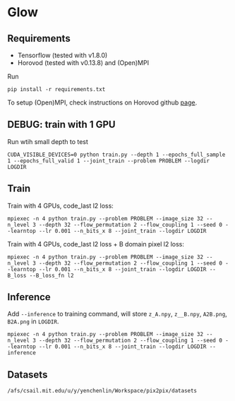 # Glow

## Requirements

 - Tensorflow (tested with v1.8.0)
 - Horovod (tested with v0.13.8) and (Open)MPI

Run
```
pip install -r requirements.txt
```

To setup (Open)MPI, check instructions on Horovod github [page](https://github.com/uber/horovod).

## DEBUG: train with 1 GPU

Run wtih small depth to test
```
CUDA_VISIBLE_DEVICES=0 python train.py --depth 1 --epochs_full_sample 1 --epochs_full_valid 1 --joint_train --problem PROBLEM --logdir LOGDIR
```

## Train 

Train with 4 GPUs, code_last l2 loss:
```
mpiexec -n 4 python train.py --problem PROBLEM --image_size 32 --n_level 3 --depth 32 --flow_permutation 2 --flow_coupling 1 --seed 0 --learntop --lr 0.001 --n_bits_x 8 --joint_train --logdir LOGDIR
```

Train with 4 GPUs, code_last l2 loss + B domain pixel l2 loss:
```
mpiexec -n 4 python train.py --problem PROBLEM --image_size 32 --n_level 3 --depth 32 --flow_permutation 2 --flow_coupling 1 --seed 0 --learntop --lr 0.001 --n_bits_x 8 --joint_train --logdir LOGDIR --B_loss --B_loss_fn l2
```

## Inference

Add `--inference` to training command, will store `z_A.npy`, `z__B.npy`, `A2B.png`, `B2A.png` in `LOGDIR`.
```
mpiexec -n 4 python train.py --problem PROBLEM --image_size 32 --n_level 3 --depth 32 --flow_permutation 2 --flow_coupling 1 --seed 0 --learntop --lr 0.001 --n_bits_x 8 --joint_train --logdir LOGDIR --inference
```

## Datasets

`/afs/csail.mit.edu/u/y/yenchenlin/Workspace/pix2pix/datasets`
